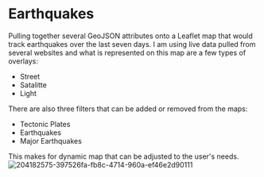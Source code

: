# Earthquakes

Pulling together several GeoJSON attributes onto a Leaflet map that would track earthquakes over the last seven days. I am using live data pulled from several websites and what is represented on this map are a few types of overlays:
- Street
- Satalitte
- Light

There are also three filters that can be added or removed from the maps: 

- Tectonic Plates
- Earthquakes
- Major Earthquakes 

This makes for dynamic map that can be adjusted to the user's needs. 
![204182575-397526fa-fb8c-4714-960a-ef46e2d90111](https://user-images.githubusercontent.com/107363048/204188026-925f7475-6f18-4f1c-ad8a-df8d284b3c50.png)
